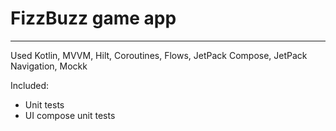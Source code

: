 
# FizzBuzz game app

***

Used Kotlin, MVVM, Hilt, Coroutines, Flows, JetPack Compose, JetPack Navigation, Mockk

Included:
- Unit tests
- UI compose unit tests

